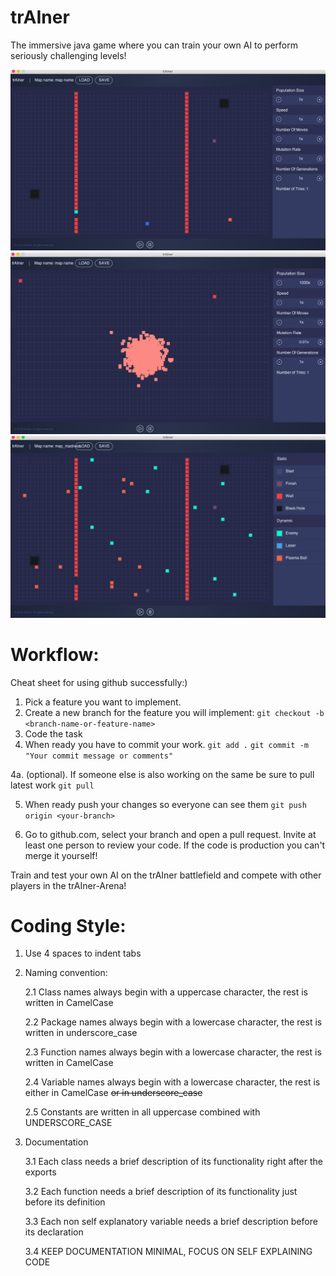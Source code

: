 # trAIner
The immersive java game where you can train your own AI to perform seriously challenging levels!

![screenshot1](https://github.com/tr-AI-ner/trAIner/blob/master/doc/Construction/Increment3/screenshot_normal_map.png)
![ai1](https://github.com/tr-AI-ner/trAIner/blob/master/doc/Construction/Increment3/screenshot_ai_game_mode.png)
![build](https://github.com/tr-AI-ner/trAIner/blob/master/doc/Construction/Increment3/screenshot_map_madness_build_mode.png)
# Workflow:
Cheat sheet for using github successfully:)

1. Pick a feature you want to implement.
2. Create a new branch for the feature you will implement:
```git checkout -b <branch-name-or-feature-name>```
3. Code the task
4. When ready you have to commit your work.
```git add .```
```git commit -m "Your commit message or comments"```

4a. (optional). If someone else is also working on the same be sure to pull latest work
```git pull```

5. When ready push your changes so everyone can see them
```git push origin <your-branch>```

6. Go to github.com, select your branch and open a pull request. Invite at least one person to review your code. If the code is production you can't merge it yourself!


Train and test your own AI on the trAIner battlefield and compete with other players in the trAIner-Arena!

# Coding Style:
1. Use 4 spaces to indent tabs
2. Naming convention:

    2.1 Class names always begin with a uppercase character, the rest is written in CamelCase
    
    2.2 Package names always begin with a lowercase character, the rest is written in underscore_case
    
    2.3 Function names always begin with a lowercase character, the rest is written in CamelCase
    
    2.4 Variable names always begin with a lowercase character, the rest is either in CamelCase ~~or in underscore_case~~
    
    2.5 Constants are written in all uppercase combined with UNDERSCORE_CASE
    
3. Documentation

    3.1 Each class needs a brief description of its functionality right after the exports
    
    3.2 Each function needs a brief description of its functionality just before its definition
    
    3.3 Each non self explanatory variable needs a brief description before its declaration
    
    3.4 KEEP DOCUMENTATION MINIMAL, FOCUS ON SELF EXPLAINING CODE
    

